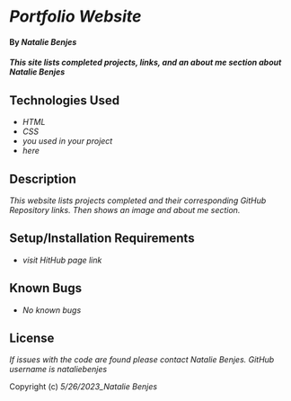 # _Portfolio Website_

#### By _**Natalie Benjes**_

#### _This site lists completed projects, links, and an about me section about Natalie Benjes_

## Technologies Used

* _HTML_
* _CSS_
* _you used in your project_
* _here_

## Description

_This website lists projects completed and their corresponding GitHub Repository links. Then shows an image and about me section._

## Setup/Installation Requirements

* _visit HitHub page link_



## Known Bugs

* _No known bugs_


## License

_If issues with the code are found please contact Natalie Benjes. GitHub username is nataliebenjes_

Copyright (c) _5/26/2023_Natalie Benjes_